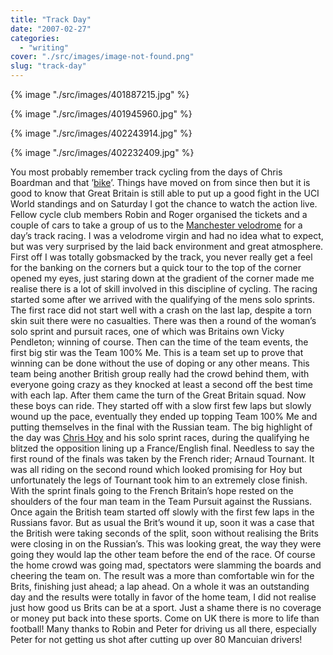 ```yaml
---
title: "Track Day"
date: "2007-02-27"
categories: 
  - "writing"
cover: "./src/images/image-not-found.png"
slug: "track-day"
---
```


{% image "./src/images/401887215.jpg" %}

{% image "./src/images/401945960.jpg" %}

{% image "./src/images/402243914.jpg" %}

{% image "./src/images/402232409.jpg" %}

You most probably remember track cycling from the days of Chris Boardman and that ’[bike](http://www.lotusespritworld.com/LotusModels/LotusSportBike.html)’. Things have moved on from since then but it is good to know that Great Britain is still able to put up a good fight in the UCI World standings and on Saturday I got the chance to watch the action live. Fellow cycle club members Robin and Roger organised the tickets and a couple of cars to take a group of us to the [Manchester velodrome](http://www.manchestervelodrome.com/) for a day’s track racing. I was a velodrome virgin and had no idea what to expect, but was very surprised by the laid back environment and great atmosphere. First off I was totally gobsmacked by the track, you never really get a feel for the banking on the corners but a quick tour to the top of the corner opened my eyes, just staring down at the gradient of the corner made me realise there is a lot of skill involved in this discipline of cycling. The racing started some after we arrived with the qualifying of the mens solo sprints. The first race did not start well with a crash on the last lap, despite a torn skin suit there were no casualties. There was then a round of the woman’s solo sprint and pursuit races, one of which was Britains own Vicky Pendleton; winning of course. Then can the time of the team events, the first big stir was the Team 100% Me. This is a team set up to prove that winning can be done without the use of doping or any other means. This team being another British group really had the crowd behind them, with everyone going crazy as they knocked at least a second off the best time with each lap. After them came the turn of the Great Britain squad. Now these boys can ride. They started off with a slow first few laps but slowly wound up the pace, eventually they ended up topping Team 100% Me and putting themselves in the final with the Russian team. The big highlight of the day was [Chris Hoy](http://en.wikipedia.org/wiki/Chris_Hoy) and his solo sprint races, during the qualifying he blitzed the opposition lining up a France/English final. Needless to say the first round of the finals was taken by the French rider; Arnaud Tournant. It was all riding on the second round which looked promising for Hoy but unfortunately the legs of Tournant took him to an extremely close finish. With the sprint finals going to the French Britain’s hope rested on the shoulders of the four man team in the Team Pursuit against the Russians. Once again the British team started off slowly with the first few laps in the Russians favor. But as usual the Brit’s wound it up, soon it was a case that the British were taking seconds of the split, soon without realising the Brits were closing in on the Russian’s. This was looking great, the way they were going they would lap the other team before the end of the race. Of course the home crowd was going mad, spectators were slamming the boards and cheering the team on. The result was a more than comfortable win for the Brits, finishing just ahead; a lap ahead. On a whole it was an outstanding day and the results were totally in favor of the home team, I did not realise just how good us Brits can be at a sport. Just a shame there is no coverage or money put back into these sports. Come on UK there is more to life than football! Many thanks to Robin and Peter for driving us all there, especially Peter for not getting us shot after cutting up over 80 Mancuian drivers!
